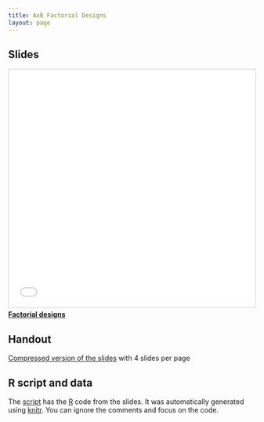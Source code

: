 ```yaml
---
title: AxB Factorial Designs
layout: page
---
```



## Slides

<iframe src="//www.slideshare.net/slideshow/embed_code/key/MoVB5ALjTtmx3r" width="595" height="485" frameborder="0" marginwidth="0" marginheight="0" scrolling="no" style="border:1px solid #CCC; border-width:1px; margin-bottom:5px; max-width: 100%;" allowfullscreen> </iframe> <div style="margin-bottom:5px"> <strong> <a href="//www.slideshare.net/richardchandler/factorial-designs-116176648" title="Factorial designs" target="_blank">Factorial designs</a></strong> </div>



## Handout

[Compressed version of the slides](lab-factorial-handout.pdf) with 4 slides per page



## R script and data

The [script](lab-factorial.R) has the [R](https://www.r-project.org/) code from the slides. It was automatically generated using [knitr](https://yihui.name/knitr/). You can ignore the comments and focus on the code.
